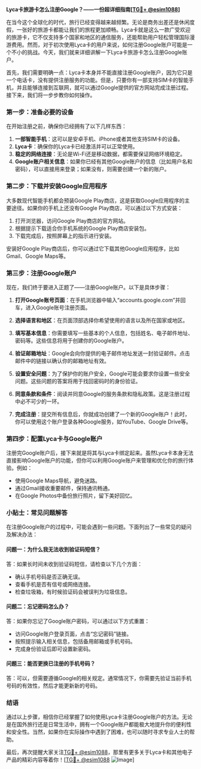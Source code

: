 **Lyca卡旅游卡怎么注册Google？——一份超详细指南[[TG💪+ @esim1088](https://t.me/s/esim1088)]**

在当今这个全球化的时代，旅行已经变得越来越频繁。无论是商务出差还是休闲度假，一张好的旅游卡都能让我们的旅程更加顺畅。Lyca卡就是这么一款广受欢迎的旅游卡，它不仅支持多个国家和地区的通信服务，还能帮助用户轻松管理国际漫游费用。然而，对于初次使用Lyca卡的用户来说，如何注册Google账户可能是一个不小的挑战。今天，我们就来详细讲解一下Lyca卡旅游卡怎么注册Google账户。

首先，我们需要明确一点：Lyca卡本身并不能直接注册Google账户，因为它只是一个电话卡，没有提供注册服务的功能。但是，只要你有一部支持SIM卡的智能手机，并且能够连接到互联网，就可以通过Google提供的官方网站完成注册过程。接下来，我们将一步步教你如何操作。

### 第一步：准备必要的设备

在开始注册之前，确保你已经拥有了以下几样东西：

1. **一部智能手机**：这可以是安卓手机、iPhone或者其他支持SIM卡的设备。
2. **Lyca卡**：确保你的Lyca卡已经激活并可以正常使用。
3. **稳定的网络连接**：无论是Wi-Fi还是移动数据，都需要保证网络环境稳定。
4. **Google账户相关信息**：如果你已经有其他Google账户的信息（比如用户名和密码），可以直接用来登录；如果没有，则需要创建一个新的账户。

### 第二步：下载并安装Google应用程序

大多数现代智能手机都会预装Google Play商店，这是获取Google应用程序的主要途径。如果你的手机上还没有Google Play商店，可以通过以下方式安装：

1. 打开浏览器，访问Google Play商店的官方网站。
2. 根据提示下载适合你手机系统的Google Play商店安装包。
3. 下载完成后，按照屏幕上的指示进行安装。

安装好Google Play商店后，你可以通过它下载其他Google应用程序，比如Gmail、Google Maps等。

### 第三步：注册Google账户

现在，我们终于要进入正题了——注册Google账户。以下是具体步骤：

1. **打开Google账号页面**：在手机浏览器中输入“accounts.google.com”并回车，进入Google账号注册页面。
   
2. **选择语言和地区**：在页面顶部选择你希望使用的语言以及所在国家或地区。

3. **填写基本信息**：你需要填写一些基本的个人信息，包括姓名、电子邮件地址、密码等。这些信息将用于创建你的Google账户。

4. **验证邮箱地址**：Google会向你提供的电子邮件地址发送一封验证邮件。点击邮件中的链接以确认你的邮箱地址有效。

5. **设置安全问题**：为了保护你的账户安全，Google可能会要求你设置一些安全问题。这些问题的答案将用于找回密码时的身份验证。

6. **同意条款和条件**：阅读并同意Google的服务条款和隐私政策。这是注册过程中必不可少的一环。

7. **完成注册**：提交所有信息后，你就成功创建了一个新的Google账户！此时，你可以使用这个账户登录各种Google服务，如YouTube、Google Drive等。

### 第四步：配置Lyca卡与Google账户

注册完Google账户后，接下来就是将其与Lyca卡绑定起来。虽然Lyca卡本身无法直接影响Google账户的功能，但你可以利用Google账户来管理和优化你的旅行体验。例如：

- 使用Google Maps导航，避免迷路。
- 通过Gmail接收重要邮件，保持通讯畅通。
- 在Google Photos中备份旅行照片，留下美好回忆。

### 小贴士：常见问题解答

在注册Google账户的过程中，可能会遇到一些问题。下面列出了一些常见的疑问及解决办法：

#### 问题一：为什么我无法收到验证码短信？

答：如果长时间未收到验证码短信，请检查以下几个方面：
- 确认手机号码是否正确无误。
- 查看手机是否有信号或网络连接。
- 检查垃圾箱，有时候验证码会被误判为垃圾信息。

#### 问题二：忘记密码怎么办？

答：如果你忘记了Google账户密码，可以通过以下方式重置：
- 访问Google账户登录页面，点击“忘记密码”链接。
- 按照提示输入相关信息，包括备用邮箱或手机号码。
- 完成身份验证后即可设置新密码。

#### 问题三：能否更换已注册的手机号码？

答：可以，但需要遵循Google的相关规定。通常情况下，你需要先验证当前手机号码的有效性，然后才能更新新的号码。

### 结语

通过以上步骤，相信你已经掌握了如何使用Lyca卡注册Google账户的方法。无论是在国外旅行还是日常生活中，拥有一个Google账户都能极大地提升你的便利性和安全性。当然，如果你在实际操作中遇到了困难，也可以随时寻求专业人士的帮助。

最后，再次提醒大家关注[TG💪+ @esim1088](https://t.me/s/esim1088)，那里有更多关于Lyca卡和其他电子产品的精彩内容等着你！[[TG💪+ @esim1088](https://t.me/s/esim1088) ![Image](https://i.postimg.cc/4NQfJmqS/Snipaste-2025-05-13-00-14-12.png)]